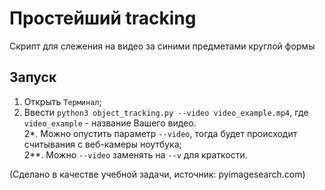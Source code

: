 # Простейший tracking
Скрипт для слежения на видео за синими предметами круглой формы

## Запуск
1. Открыть `Терминал`;       
2. Ввести `python3 object_tracking.py --video video_example.mp4`, где `video_example` - название Вашего видео.      
2*. Можно опустить параметр `--video`, тогда будет происходит считывания с веб-камеры ноутбука;       
2**. Можно `--video` заменять на `--v` для краткости.

(Сделано в качестве учебной задачи, источник: pyimagesearch.com)
